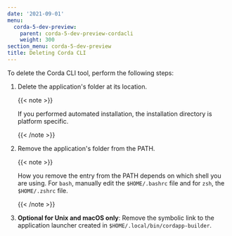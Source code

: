 ```yaml
---
date: '2021-09-01'
menu:
  corda-5-dev-preview:
    parent: corda-5-dev-preview-cordacli
    weight: 300
section_menu: corda-5-dev-preview
title: Deleting Corda CLI
---
```


To delete the Corda CLI tool, perform the following steps:

1. Delete the application's folder at its location.

   {{< note >}}

   If you performed automated installation, the installation directory is platform specific.

   {{< /note >}}

2. Remove the application's folder from the PATH.

   {{< note >}}

   How you remove the entry from the PATH depends on which shell you are using. For `bash`, manually edit the `$HOME/.bashrc` file and for `zsh`, the `$HOME/.zshrc` file.

   {{< /note >}}

3. **Optional for Unix and macOS only**: Remove the symbolic link to the application launcher created in `$HOME/.local/bin/cordapp-builder`.
